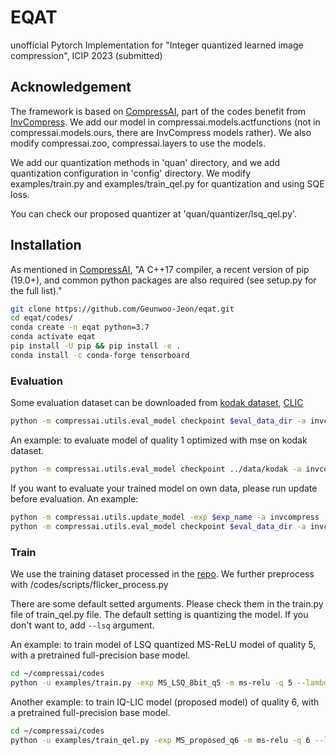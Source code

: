 # EQAT
unofficial Pytorch Implementation for "Integer quantized learned image compression", ICIP 2023 (submitted)

## Acknowledgement
The framework is based on [CompressAI](https://github.com/InterDigitalInc/CompressAI), part of the codes benefit from [InvCompress](https://github.com/xyq7/InvCompress). We add our model in compressai.models.actfunctions (not in compressai.models.ours, there are InvCompress models rather). We also modify compressai.zoo, compressai.layers to use the models. 

We add our quantization methods in 'quan' directory, and we add quantization configuration in 'config' directory. We modify examples/train.py and examples/train_qel.py for quantization and using SQE loss.

You can check our proposed quantizer at 'quan/quantizer/lsq_qel.py'.

## Installation
As mentioned in [CompressAI](https://github.com/InterDigitalInc/CompressAI), "A C++17 compiler, a recent version of pip (19.0+), and common python packages are also required (see setup.py for the full list)."
```bash
git clone https://github.com/Geunwoo-Jeon/eqat.git
cd eqat/codes/
conda create -n eqat python=3.7 
conda activate eqat
pip install -U pip && pip install -e .
conda install -c conda-forge tensorboard
```

### Evaluation

Some evaluation dataset can be downloaded from 
[kodak dataset](http://r0k.us/graphics/kodak/), [CLIC](http://challenge.compression.cc/tasks/)

```bash
python -m compressai.utils.eval_model checkpoint $eval_data_dir -a invcompress -exp $exp_name -s $save_dir
```

An example: to evaluate model of quality 1 optimized with mse on kodak dataset. 
```bash
python -m compressai.utils.eval_model checkpoint ../data/kodak -a invcompress -exp exp_01_mse_q1 -s ../results/exp_01
```

If you want to evaluate your trained model on own data, please run update before evaluation. An example:
```bash
python -m compressai.utils.update_model -exp $exp_name -a invcompress
python -m compressai.utils.eval_model checkpoint $eval_data_dir -a invcompress -exp $exp_name -s $save_dir
```

### Train
We use the training dataset processed in the [repo](https://github.com/liujiaheng/CompressionData). We further preprocess with /codes/scripts/flicker_process.py

There are some default setted arguments. Please check them in the train.py file of train_qel.py file.
The default setting is quantizing the model. If you don't want to, add `--lsq` argument.

An example: to train model of LSQ quantized MS-ReLU model of quality 5, with a pretrained full-precision base model.
```bash
cd ~/compressai/codes
python -u examples/train.py -exp MS_LSQ_8bit_q5 -m ms-relu -q 5 --lambda 0.0250 -b ../experiments/MS_q5/checkpoints/checkpoint_best_loss.pth.tar --config configs/ms_8bit_lsq.yaml -d ~/flicker
```

Another example: to train IQ-LIC model (proposed model) of quality 6, with a pretrained full-precision base model.

```bash
cd ~/compressai/codes
python -u examples/train_qel.py -exp MS_proposed_q6 -m ms-relu -q 6 --lambda 0.0483 -b ../experiments/MS_q6/checkpoints/checkpoint_best_loss.pth.tar --config configs/ms_lsqqel.yaml -d ~/flicker 
```
